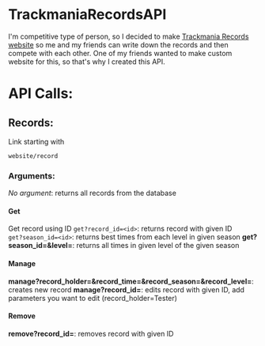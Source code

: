 # TrackmaniaRecordsAPI

I'm competitive type of person, so I decided to make [Trackmania Records website](https://github.com/Martan03/TrackmaniaRecords) so me and my friends 
can write down the records and then compete with each other. One of my friends wanted to make custom website for this, so that's why I created this API.

# API Calls:
## Records:
Link starting with
```
website/record
```
### Arguments:
*No argument*: returns all records from the database
#### Get
Get record using ID
```get?record_id=<id>```: returns record with given ID  
```get?season_id=<id>```: returns best times from each level in given season
**get?season_id=<id>&level=<level>**: returns all times in given level of the given season
#### Manage
**manage?record_holder=<name>&record_time=<time>&record_season=<id>&record_level=<level>**: creates new record
**manage?record_id=<id>**: edits record with given ID, add parameters you want to edit (record_holder=Tester)
#### Remove
**remove?record_id=<id>**: removes record with given ID
